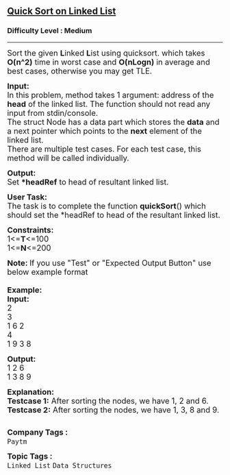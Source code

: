 <h2><a href="https://www.geeksforgeeks.org/problems/quick-sort-on-linked-list/1?page=4&difficulty=School,Basic,Easy,Medium&status=unsolved&sortBy=accuracy">Quick Sort on Linked List</a></h2><h3>Difficulty Level : Medium</h3><hr><div class="problems_problem_content__Xm_eO"><p><span style="font-size: 18px;">Sort the given <strong>L</strong>inked <strong>L</strong>ist using quicksort. which takes <strong>O(n^2)</strong> time in worst case and <strong>O(nLogn)</strong> in average and best cases, otherwise you may&nbsp;get TLE.</span></p>
<p><span style="font-size: 18px;"><strong>Input:</strong><br>In this problem, method takes 1&nbsp;argument: address of the <strong>head</strong> of the linked list. The function should not read any input from stdin/console.<br>The struct Node has a data part which stores the <strong>data</strong> and a next pointer which points to the <strong>next</strong> element of the linked list.<br>There are multiple test cases. For each test case, this method will be called individually.</span></p>
<p><span style="font-size: 18px;"><strong>Output:</strong><br>Set <strong>*headRef</strong> to head of resultant linked list.</span></p>
<p><span style="font-size: 18px;"><strong>User Task:</strong><br>The task is to complete the function&nbsp;<strong>quickSort</strong>() which should set the *headRef to head of the resultant linked list.</span></p>
<p><span style="font-size: 18px;"><strong>Constraints:</strong><br>1&lt;=<strong>T</strong>&lt;=100<br>1&lt;=<strong>N</strong>&lt;=200</span></p>
<p><span style="font-size: 18px;"><strong>Note:&nbsp;</strong>If you use "Test" or "Expected Output Button" use below example format<br><br><strong>Example:<br>Input:</strong><br>2<br>3<br>1 6 2<br>4<br>1 9 3 8</span></p>
<p><span style="font-size: 18px;"><strong>Output:</strong><br>1 2 6<br>1 3 8 9</span></p>
<p><span style="font-size: 18px;"><strong>Explanation:<br>Testcase 1:</strong> After sorting the nodes, we have 1, 2 and 6.<br><strong>Testcase 2:</strong> After sorting the nodes, we have 1, 3, 8 and 9.</span><br>&nbsp;</p></div><p><span style=font-size:18px><strong>Company Tags : </strong><br><code>Paytm</code>&nbsp;<br><p><span style=font-size:18px><strong>Topic Tags : </strong><br><code>Linked List</code>&nbsp;<code>Data Structures</code>&nbsp;